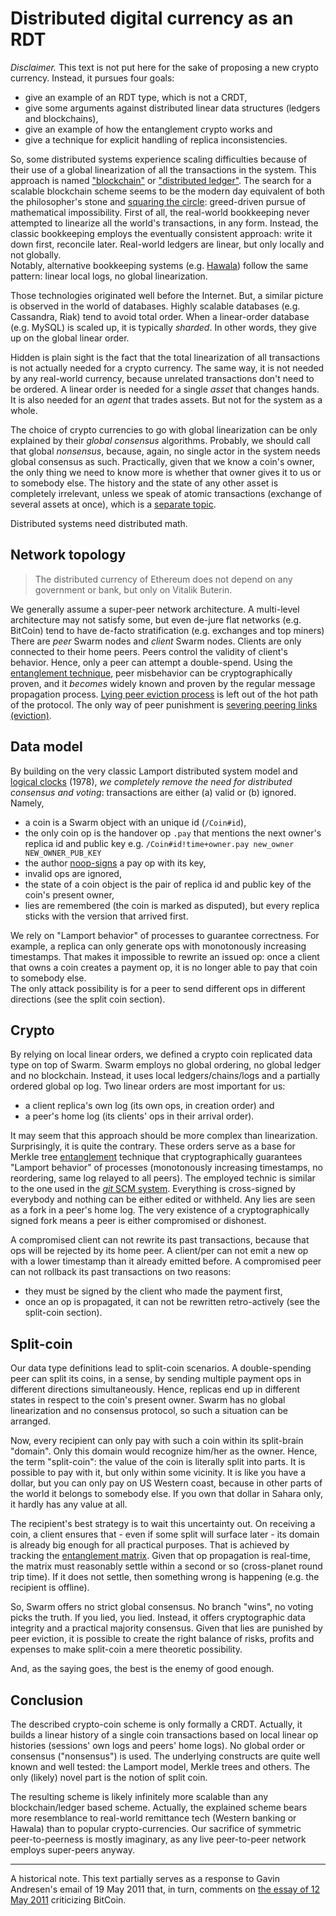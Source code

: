 # Distributed digital currency as an RDT

*Disclaimer.* This text is not put here for the sake of proposing a new crypto currency.
Instead, it pursues four goals:

* give an example of an RDT type, which is not a CRDT,
* give some arguments against distributed linear data structures (ledgers and blockchains),
* give an example of how the entanglement crypto works and
* give a technique for explicit handling of replica inconsistencies.

So, some distributed systems experience scaling difficulties because of their use of a global linearization of all the transactions in the system.
This approach is named ["blockchain"][bitcoin] or ["distributed ledger"][stellar].
The search for a scalable blockchain scheme seems to be the modern day equivalent of both the philosopher's stone and [squaring the circle][circle]: greed-driven pursue of mathematical impossibility.
First of all, the real-world bookkeeping never attempted to linearize all the world's transactions, in any form.
Instead, the classic bookkeeping employs the eventually consistent approach: write it down first, reconcile later.
Real-world ledgers are linear, but only locally and not globally.   
Notably, alternative bookkeeping systems (e.g. [Hawala][hawala]) follow the same pattern: linear local logs, no global linearization.

Those technologies originated well before the Internet.
But, a similar picture is observed in the world of databases.
Highly scalable databases (e.g. Cassandra, Riak) tend to avoid total order.
When a linear-order database (e.g. MySQL) is scaled up, it is typically *sharded*.
In other words, they give up on the global linear order.

Hidden is plain sight is the fact that the total linearization of all transactions is not actually needed for a crypto currency.
The same way, it is not needed by any real-world currency, because unrelated transactions don't need to be ordered.
A linear order is needed for a single *asset* that changes hands.
It is also needed for an *agent* that trades assets.
But not for the system as a whole.

The choice of crypto currencies to go with global linearization can be only explained by their *global consensus* algorithms.
Probably, we should call that global *nonsensus*, because, again, no single actor in the system needs global consensus as such.
Practically, given that we know a coin's owner, the only thing we need to know more is whether that owner gives it to us or to somebody else.
The history and the state of any other asset is completely irrelevant, unless we speak of atomic transactions (exchange of several assets at once), which is a [separate topic][beilis].

Distributed systems need distributed math.

[bitcoin]: https://bitcoin.org
[stellar]: http://stellar.org
[beilis]: http://www.bailis.org/papers/ramp-sigmod2014.pdf
[lamport]: http://research.microsoft.com/users/lamport/pubs/time-clocks.pdf
[circle]: https://en.wikipedia.org/wiki/Squaring_the_circle
[hawala]: https://www.treasury.gov/resource-center/terrorist-illicit-finance/Documents/FinCEN-Hawala-rpt.pdf

## Network topology

> The distributed currency of Ethereum does not depend on any government or bank, but only on Vitalik Buterin.

We generally assume a super-peer network architecture.
A multi-level architecture may not satisfy some, but even de-jure flat networks (e.g. BitCoin) tend to have de-facto stratification (e.g. exchanges and top miners)
There are *peer* Swarm nodes and *client* Swarm nodes.
Clients are only connected to their home peers.
Peers control the validity of client's behavior.
Hence, only a peer can attempt a double-spend.
Using the [entanglement technique](crypto.md), peer misbehavior can be cryptographically proven, and it *becomes* widely known and proven by the regular message propagation process.
[Lying peer eviction process](peerage.md) is left out of the hot path of the protocol.
The only way of peer punishment is [severing peering links (eviction)](peerage.md).

## Data model

By building on the very classic Lamport distributed system model and [logical clocks][lamport] (1978), _we completely remove the need for distributed consensus and voting_: transactions are either (a) valid or (b) ignored.
Namely,

* a coin is a Swarm object with an unique id (`/Coin#id`),
* the only coin op is the handover op `.pay` that mentions the next owner's replica id and public key  e.g. `/Coin#id!time+owner.pay new_owner NEW_OWNER_PUB_KEY`
* the author [noop-signs](noop.md) a pay op with its key,
* invalid ops are ignored,
* the state of a coin object is the pair of replica id and public key of the coin's present owner,
* lies are remembered (the coin is marked as disputed), but every replica sticks with the version that arrived first.

We rely on "Lamport behavior" of processes to guarantee correctness.
For example, a replica can only generate ops with monotonously increasing timestamps.
That makes it impossible to rewrite an issued op: once a client that owns a coin creates a payment op, it is no longer able to pay that coin to somebody else.  
The only attack possibility is for a peer to send different ops in different directions (see the split coin section).

## Crypto

By relying on local linear orders, we defined a crypto coin replicated data type on top of Swarm.
Swarm employs no global ordering, no global ledger and no blockchain.
Instead, it uses local ledger*s*/chain*s*/logs and a partially ordered global op log.
Two linear orders are most important for us:

* a client replica's own log (its own ops, in creation order) and
* a peer's home log (its clients' ops in their arrival order).

It may seem that this approach should be more complex than linearization.
Surprisingly, it is quite the contrary.
These orders serve as a base for Merkle tree [entanglement](crypto.md) technique that cryptographically guarantees "Lamport behavior" of processes (monotonously increasing timestamps, no reordering, same log relayed to all peers).
The employed technic is similar to the one used in the [*git* SCM system][git-merkle].
Everything is cross-signed by everybody and nothing can be either edited or withheld.
Any lies are seen as a fork in a peer's home log.
The very existence of a cryptographically signed fork means a peer is either compromised or dishonest.

A compromised client can not rewrite its past transactions, because that ops will be rejected by its home peer.
A client/per can not emit a new op with a lower timestamp than it already emitted before.
A compromised peer can not rollback its past transactions on two reasons:
* they must be signed by the client who made the payment first,
* once an op is propagated, it can not be rewritten retro-actively (see the split-coin section).

[git-merkle]: https://news.ycombinator.com/item?id=9436847

## Split-coin

Our data type definitions lead to split-coin scenarios.
A double-spending peer can split its coins, in a sense, by sending multiple payment ops in different directions simultaneously.
Hence, replicas end up in different states in respect to the coin's present owner.
Swarm has no global linearization and no consensus protocol, so such a situation can be arranged.

Now, every recipient can only pay with such a coin within its split-brain "domain".
Only this domain would recognize him/her as the owner.
Hence, the term "split-coin": the value of the coin is literally split into parts.
It is possible to pay with it, but only within some vicinity.
It is like you have a dollar, but you can only pay on US Western coast, because in other parts of the world it belongs to somebody else.
If you own that dollar in Sahara only, it hardly has any value at all.

The recipient's best strategy is to wait this uncertainty out.
On receiving a coin, a client ensures that - even if some split will surface later - its domain is already big enough for all practical purposes.
That is achieved by tracking the [entanglement matrix](matrix.md).
Given that op propagation is real-time, the matrix must reasonably settle within a second or so (cross-planet round trip time).
If it does not settle, then something wrong is happening (e.g. the recipient is offline).

So, Swarm offers no strict global consensus.
No branch "wins", no voting picks the truth.
If you lied, you lied.
Instead, it offers cryptographic data integrity and a practical majority consensus.
Given that lies are punished by peer eviction, it is possible to create the right balance of risks, profits and expenses to make split-coin a mere theoretic possibility.

And, as the saying goes, the best is the enemy of good enough.

## Conclusion

The described crypto-coin scheme is only formally a CRDT.
Actually, it builds a linear history of a single coin transactions based on local linear op histories (sessions' own logs and peers' home logs).
No global order or consensus ("nonsensus") is used.
The underlying constructs are quite well known and well tested: the Lamport model, Merkle trees and others.
The only (likely) novel part is the notion of split coin.  

The resulting scheme is likely infinitely more scalable than any blockchain/ledger based scheme.
Actually, the explained scheme bears more resemblance to real-world remittance tech (Western banking or Hawala) than to popular crypto-currencies.
Our sacrifice of symmetric peer-to-peerness is mostly imaginary, as any live peer-to-peer network employs super-peers anyway.

---

A historical note.
This text partially serves as a response to Gavin Andresen's email of 19 May 2011 that, in turn, comments on [the essay of 12 May 2011][delft] criticizing BitCoin.  

[delft]: http://www.ds.ewi.tudelft.nl/~victor/bitcoin.html
